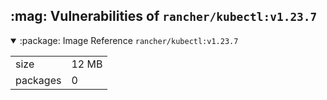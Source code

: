 <h2>:mag: Vulnerabilities of <code>rancher/kubectl:v1.23.7</code></h2>

<details open="true"><summary>:package: Image Reference</strong> <code>rancher/kubectl:v1.23.7</code></summary>
<table>
<tr><td>size</td><td>12 MB</td></tr>
<tr><td>packages</td><td>0</td></tr>
</table>
</details></table>
</details>

<table></table>

